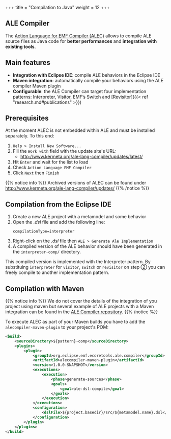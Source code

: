 +++
title = "Compilation to Java"
weight = 12
+++

## ALE Compiler

The [Action Language for EMF Compiler (ALEC)](https://github.com/gemoc/ale-lang-compiler) allows to compile ALE source files as Java code for **better performances** and **integration with existing tools**.

## Main features

 - **Integration with Eclipse IDE**: compile ALE behaviors in the Eclipse IDE
 - **Maven integration**: automatically compile your behaviors using the ALE compiler Maven plugin
 - **Configurable**: the ALE Compiler can target four implementation patterns: Interpreter, Visitor, EMF’s Switch and [Revisitor]({{< ref "research.md#publications" >}})

## Prerequisites

At the moment ALEC is not embedded within ALE and must be installed separately. To this end:

1. `Help > Install New Software...`
2. Fill the `Work with` field with the update site's URL:
   - http://www.kermeta.org/ale-lang-compiler/updates/latest/
3. Hit `Enter` and wait for the list to load
4. Check `Action Language EMF Compiler`
5. Click `Next` then `Finish`

{{% notice info %}}
Archived versions of ALEC can be found under http://www.kermeta.org/ale-lang-compiler/updates/
{{% /notice %}}

## Compilation from the Eclipse IDE

1. Create a new ALE project with a metamodel and some behavior
2. Open the *.dsl* file and add the following line:  
   ```
   compilationType=interpreter
   ```
3. Right-click on the *.dsl* file then `ALE > Generate Ale Implementation`
4. A compiled version of the ALE behavior should have been generated in the `interpreter-comp/` directory.

This compiled version is implemented with the Interpreter pattern. By substituing `interpreter` for `visitor`, `switch` or `revisitor` on step ② you can freely compile to another implementation pattern.

## Compilation with Maven

{{% notice info %}}
We do not cover the details of the integration of you project using maven but several example of ALE projects with a Maven integration can be found in the [ALE Compiler repository](https://github.com/gemoc/ale-lang-compiler/tree/master/languages).
{{% /notice %}}

To execute ALEC as part of your Maven builds you have to add the `alecompiler-maven-plugin` to your project's POM:

```xml
<build>
    <sourceDirectory>${pattern}-comp</sourceDirectory>
    <plugins>
        <plugin>
            <groupId>org.eclipse.emf.ecoretools.ale.compiler</groupId>
            <artifactId>alecompiler-maven-plugin</artifactId>
            <version>1.0.0-SNAPSHOT</version>
            <executions>
                <execution>
                    <phase>generate-sources</phase>
                    <goals>
                        <goal>ale-dsl-compile</goal>
                    </goals>
                </execution>
            </executions>
            <configuration>
                <dslFile>${project.basedir}/src/${metamodel.name}.dsl</dslFile>
            </configuration>
        </plugin>
    </plugins>
</build>
```